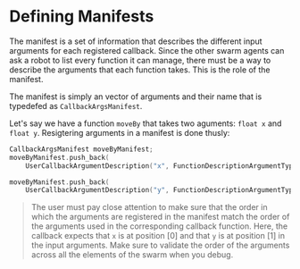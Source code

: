# Defining Manifests

The manifest is a set of information that describes the different input arguments for each registered callback. Since the other swarm agents can ask a robot to list every function it can manage, there must be a way to describe the arguments that each function takes. This is the role of the manifest.

The manifest is simply an vector of arguments and their name that is typedefed as `CallbackArgsManifest`.

Let's say we have a function `moveBy` that takes two aguments: `float x` and `float y`. Resigtering arguments in a manifest is done thusly:

```cpp
CallbackArgsManifest moveByManifest;
moveByManifest.push_back(
    UserCallbackArgumentDescription("x", FunctionDescriptionArgumentTypeDTO::Float));

moveByManifest.push_back(
    UserCallbackArgumentDescription("y", FunctionDescriptionArgumentTypeDTO::Float));
```

> The user must pay close attention to make sure that the order in which the arguments are registered in the manifest match the order of the arguments used in the corresponding callback function. Here, the callback expects that `x` is at position [0] and that `y` is at position [1] in the input arguments. Make sure to validate the order of the arguments across all the elements of the swarm when you debug.